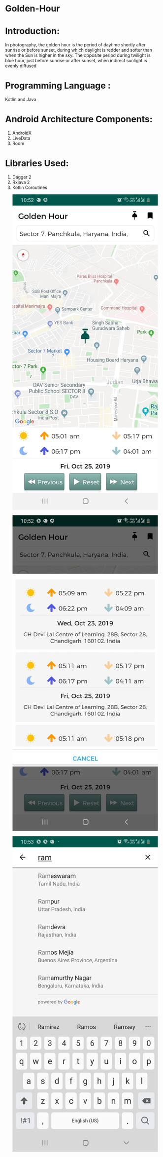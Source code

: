 # Golden-Hour

<h1><b>Introduction:</b> </h1>
In photography, the golden hour is the period of daytime shortly after sunrise or before sunset, during which daylight is redder and softer than when the Sun is higher in the sky. The opposite period during twilight is blue hour, just before sunrise or after sunset, when indirect sunlight is evenly diffused

<h1><b>Programming Language :</b> </h1> Kotlin and Java

<h1><b>Android Architecture Components:</b> </h1>
<ol>
  <li>AndroidX</li>
  <li>LiveData</li>
  <li>Room</li>
</ol> 

<h1><b>Libraries Used:</b> </h1>
<ol>
  <li>Dagger 2</li>
  <li>Rxjava 2</li>
  <li>Kotlin Coroutines</li>
  
  
![Example1](screenshots/home.jpeg)

![Example2](screenshots/dialog.jpeg)

![Example2](screenshots/search.jpeg)
